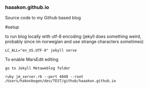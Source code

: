 ### haaakon.github.io

Source code to my Github based blog


#setup

to run blog locally with utf-8 encoding (jekyll does something weird, probably since im norwegian and use strange characters sometimes)

```
LC_ALL="en_US.UTF-8" jekyll serve
```

To enable MarsEdit editing
```
go to Jekyll Metaweblog folder

ruby jm_server.rb --port 4040 --root /Users/hakonbogen/dev/TEST/github/haaakon.github.io 


```
